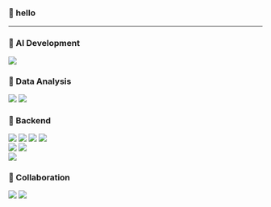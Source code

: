 
### 🙂 hello  

---

### 📌 AI Development  
<p align="left">
  <img src="https://img.shields.io/badge/Python-3776AB?style=for-the-badge&logo=python&logoColor=white">
<!--   <img src="https://img.shields.io/badge/Scikit--Learn-F7931E?style=for-the-badge&logo=scikitlearn&logoColor=white">
  <img src="https://img.shields.io/badge/TensorFlow-FF6F00?style=for-the-badge&logo=tensorflow&logoColor=white">
  <img src="https://img.shields.io/badge/PyTorch-EE4C2C?style=for-the-badge&logo=pytorch&logoColor=white"> -->
</p>

### 📌 Data Analysis  
<p align="left">
  <img src="https://img.shields.io/badge/Pandas-150458?style=for-the-badge&logo=pandas&logoColor=white">
<!--   <img src="https://img.shields.io/badge/Numpy-013243?style=for-the-badge&logo=numpy&logoColor=white"> -->
  <img src="https://img.shields.io/badge/Matplotlib-11557c?style=for-the-badge&logo=matplotlib&logoColor=white">
</p>

### 📌 Backend  
<p align="left">
  <img src="https://img.shields.io/badge/Java-007396?style=for-the-badge&logo=Java&logoColor=white">
  <img src="https://img.shields.io/badge/JPA-6DB33F?style=for-the-badge&logo=hibernate&logoColor=white">
  <img src="https://img.shields.io/badge/Spring-6DB33F?style=for-the-badge&logo=spring&logoColor=white">
  <img src="https://img.shields.io/badge/Spring%20Boot-6DB33F?style=for-the-badge&logo=springboot&logoColor=white"><br>
  <img src="https://img.shields.io/badge/postgres-%23316192.svg?style=for-the-badge&logo=postgresql&logoColor=white">
  <img src="https://img.shields.io/badge/mysql-4479A1.svg?style=for-the-badge&logo=mysql&logoColor=white"><br>
  <img src="https://img.shields.io/badge/github%20actions-%232671E5.svg?style=for-the-badge&logo=githubactions&logoColor=white">
</p>

### 📌 Collaboration  
<p align="left">
  <img src="https://img.shields.io/badge/Notion-000000?style=for-the-badge&logo=Notion&logoColor=white">
  <img src="https://img.shields.io/badge/Slack-4A154B?style=for-the-badge&logo=slack&logoColor=white">
</p>

